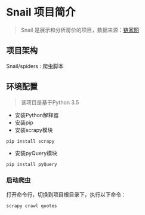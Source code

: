 # Snail 项目简介
> Snail 是展示和分析房价的项目，数据来源：[链家网](http://sh.lianjia.com/)

## 项目架构
Snail/spiders : 爬虫脚本

## 环境配置
> 该项目是基于Python 3.5

* 安装Python解释器
* 安装pip
* 安装scrapy模块

```shell
pip install scrapy
```
* 安装pyQuery模块

```shell
pip install pyQuery
```

### 启动爬虫
打开命令行，切换到项目根目录下，执行以下命令：

```shell
scrapy crawl quotes
```